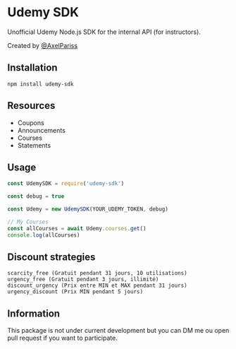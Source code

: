 # Udemy SDK

Unofficial Udemy Node.js SDK for the internal API (for instructors).

Created by [@AxelPariss](https://axelparis.fr/twitter)

## Installation

```
npm install udemy-sdk
```

## Resources

- Coupons
- Announcements
- Courses
- Statements

## Usage

```js
const UdemySDK = require('udemy-sdk')

const debug = true

const Udemy = new UdemySDK(YOUR_UDEMY_TOKEN, debug)

// My Courses
const allCourses = await Udemy.courses.get()
console.log(allCourses)
```

## Discount strategies

```
scarcity_free (Gratuit pendant 31 jours, 10 utilisations)
urgency_free (Gratuit pendant 3 jours, illimité)
discount_urgency (Prix entre MIN et MAX pendant 31 jours)
urgency_discount (Prix MIN pendant 5 jours)
```

## Information

This package is not under current development but you can DM me ou open pull request if you want to participate.
